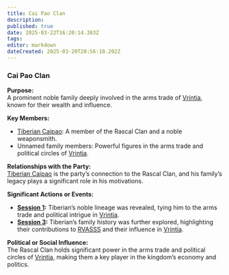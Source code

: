 ```yaml
---
title: Cai Pao Clan
description: 
published: true
date: 2025-03-22T16:20:14.383Z
tags: 
editor: markdown
dateCreated: 2025-03-20T20:56:10.202Z
---
```


### **Cai Pao Clan**  

**Purpose:**  
A prominent noble family deeply involved in the arms trade of [Vrintia](/locations/vrintia), known for their wealth and influence.  

**Key Members:**  
- [Tiberian Caipao](/characters/tiberian-caipao): A member of the Rascal Clan and a noble weaponsmith.  
- Unnamed family members: Powerful figures in the arms trade and political circles of [Vrintia](/locations/vrintia).  

**Relationships with the Party:**  
[Tiberian Caipao](/characters/tiberian-caipao) is the party’s connection to the Rascal Clan, and his family’s legacy plays a significant role in his motivations.  

**Significant Actions or Events:**  
- **[Session 1](/session/session-1):** Tiberian’s noble lineage was revealed, tying him to the arms trade and political intrigue in [Vrintia](/locations/vrintia).  
- **[Session 3](/session/session-3):** Tiberian’s family history was further explored, highlighting their contributions to [RVASSS](/organizations/rvasss) and their influence in [Vrintia](/locations/vrintia).  

**Political or Social Influence:**  
The Rascal Clan holds significant power in the arms trade and political circles of [Vrintia](/locations/vrintia), making them a key player in the kingdom’s economy and politics.  